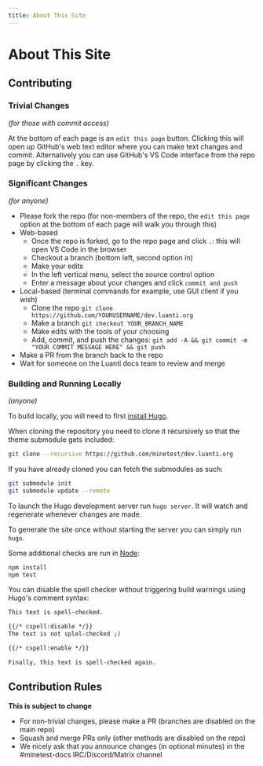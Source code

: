 ```yaml
---
title: About This Site
---
```


# About This Site

## Contributing

### Trivial Changes

_(for those with commit access)_

At the bottom of each page is an `edit this page` button. Clicking this will open up GitHub's web text editor where you can make text changes and commit. Alternatively you can use GitHub's VS Code interface from the repo page by clicking the `.` key.

### Significant Changes

_(for anyone)_

- Please fork the repo (for non-members of the repo, the `edit this page` option at the bottom of each page will walk you through this)
- Web-based
  - Once the repo is forked, go to the repo page and click `.`: this will open VS Code in the browser
  - Checkout a branch (bottom left, second option in)
  - Make your edits
  - In the left vertical menu, select the source control option
  - Enter a message about your changes and click `commit and push`
- Local-based (terminal commands for example, use GUI client if you wish)
  - Clone the repo `git clone https://github.com/YOURUSERNAME/dev.luanti.org`
  - Make a branch `git checkout YOUR_BRANCH_NAME`
  - Make edits with the tools of your choosing
  - Add, commit, and push the changes: `git add -A && git commit -m "YOUR COMMIT MESSAGE HERE" && git push`
- Make a PR from the branch back to the repo
- Wait for someone on the Luanti docs team to review and merge

### Building and Running Locally

_(anyone)_

To build locally, you will need to first [install Hugo](https://gohugo.io/installation/).

When cloning the repository you need to clone it recursively so that the theme submodule gets included:

```bash
git clone --recursive https://github.com/minetest/dev.luanti.org
```

If you have already cloned you can fetch the submodules as such:

```bash
git submodule init
git submodule update --remote
```

To launch the Hugo development server run `hugo server`. It will watch and regenerate whenever changes are made.

To generate the site once without starting the server you can simply run `hugo`.

Some additional checks are run in [Node](npmjs.org):

```bash
npm install
npm test
```

You can disable the spell checker without triggering build warnings using Hugo's comment syntax:

```md
This text is spell-checked.

{{/* cspell:disable */}}
The text is not splel-checked ;)

{{/* cspell:enable */}}

Finally, this text is spell-checked again.
```

## Contribution Rules

**This is subject to change**

- For non-trivial changes, please make a PR (branches are disabled on the main repo)
- Squash and merge PRs only (other methods are disabled on the repo)
- We nicely ask that you announce changes (in optional minutes) in the #minetest-docs IRC/Discord/Matrix channel
